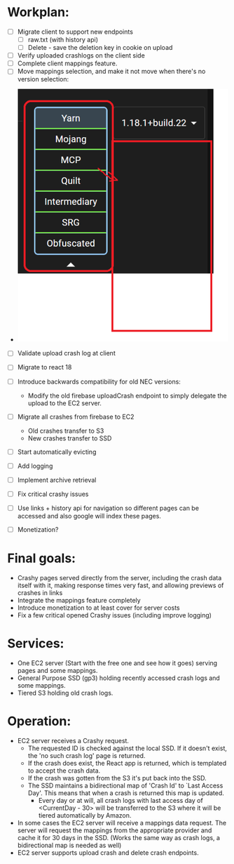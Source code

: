 
# Workplan:
- [ ] Migrate client to support new endpoints
  - [ ] raw.txt (with history api)
  - [ ] Delete - save the deletion key in cookie on upload
- [ ] Verify uploaded crashlogs on the client side
- [ ] Complete client mappings feature.
- [ ] Move mappings selection, and make it not move when there's no version selection:  
- ![img.png](img.png)
- [ ] Validate upload crash log at client
- [ ] Migrate to react 18
- [ ] Introduce backwards compatibility for old NEC versions:
  - Modify the old firebase uploadCrash endpoint to simply delegate the upload to the EC2 server. 
- [ ] Migrate all crashes from firebase to EC2 
  - Old crashes transfer to S3
  - New crashes transfer to SSD
- [ ] Start automatically evicting
- [ ] Add logging
- [ ] Implement archive retrieval
- [ ] Fix critical crashy issues
- [ ] Use <a> links + history api for navigation so different pages can be accessed and also google will index these pages. 
- [ ] Monetization?




# Final goals:
- Crashy pages served directly from the server, including the crash data itself with it, making response times very fast, and allowing previews of crashes in links
- Integrate the mappings feature completely
- Introduce monetization to at least cover for server costs
- Fix a few critical opened Crashy issues (including improve logging)

# Services:

- One EC2 server (Start with the free one and see how it goes) serving pages and some mappings. 
- General Purpose SSD (gp3) holding recently accessed crash logs and some mappings.
- Tiered S3 holding old crash logs.

# Operation:

- EC2 server receives a Crashy request. 
  - The requested ID is checked against the local SSD. If it doesn't exist, the 'no such crash log' page is returned.
  - If the crash does exist, the React app is returned, which is templated to accept the crash data. 
  - If the crash was gotten from the S3 it's put back into the SSD. 
  - The SSD maintains a bidirectional map of 'Crash Id' to `Last Access Day'. This means that when a crash is returned this map is updated. 
    - Every day or at will, all crash logs with last access day of <CurrentDay - 30> will be transferred to the S3 where it will be tiered automatically by Amazon.
- In some cases the EC2 server will receive a mappings data request. The server will request the mappings from the appropriate provider and cache it for 30 days in the SSD. (Works the same way as crash logs, a bidirectional map is needed as well)
- EC2 server supports upload crash and delete crash endpoints.
